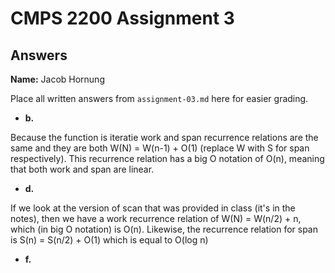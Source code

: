 # CMPS 2200 Assignment 3
## Answers

**Name:** Jacob Hornung


Place all written answers from `assignment-03.md` here for easier grading.


- **b.**

Because the function is iteratie work and span recurrence relations are the same and they are both W(N) = W(n-1) + O(1) (replace W with S for span respectively). This recurrence relation has a big O notation of O(n), meaning that both work and span are linear.


- **d.**

If we look at the version of scan that was provided in class (it's in the notes), then we have a work recurrence relation of W(N) = W(n/2) + n, which (in big O notation) is O(n). Likewise, the recurrence relation for span is S(n) = S(n/2) + O(1) which is equal to O(log n)


- **f.**

